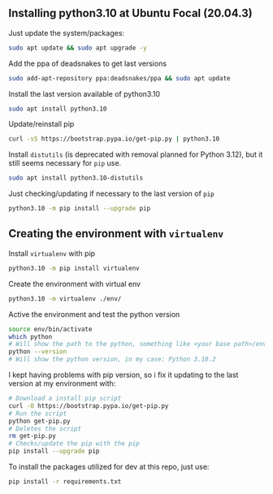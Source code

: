 
## Installing python3.10 at Ubuntu Focal (20.04.3)

Just update the system/packages:
```bash
sudo apt update && sudo apt upgrade -y
```
Add the ppa of deadsnakes to get last versions
```bash
sudo add-apt-repository ppa:deadsnakes/ppa && sudo apt update
```

Install the last version available of python3.10
```bash
sudo apt install python3.10
```

Update/reinstall pip 
```bash
curl -sS https://bootstrap.pypa.io/get-pip.py | python3.10
```

Install `distutils` (is deprecated with removal planned for Python 3.12), but it still seems necessary for `pip` use.
```bash
sudo apt install python3.10-distutils
```

Just checking/updating if necessary to the last version of `pip`
```bash
python3.10 -m pip install --upgrade pip
```

## Creating the environment with `virtualenv`

Install `virtualenv` with pip
```bash
python3.10 -m pip install virtualenv
```

Create the environment with virtual env
```bash
python3.10 -m virtualenv ./env/
```

Active the environment and test the python version
```bash
source env/bin/activate
which python
# Will show the path to the python, something like <your base path>/env/bin/python
python --version
# Will show the python version, in my case: Python 3.10.2
```

I kept having problems with pip version, so i fix it updating to the last version at my environment with:
```bash
# Download a install pip script
curl -O https://bootstrap.pypa.io/get-pip.py
# Run the script
python get-pip.py
# Deletes the script
rm get-pip.py
# Checks/update the pip with the pip
pip install --upgrade pip
```

To install the packages utilized for dev at this repo, just use:
```bash
pip install -r requirements.txt
```